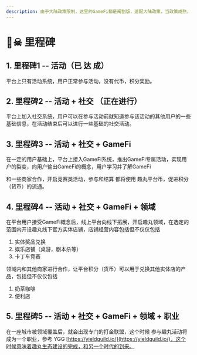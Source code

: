 ```yaml
---
description: 由于大陆政策限制，这里的GameFi都是阉割版，适配大陆政策，当政策成熟，GameFi系统马上升级为完全版。
---
```


# 🏴☠ 里程碑

## 1. 里程碑1 -- 活动（已 达 成）

平台上只有活动系统，用户正常参与活动，没有代币，积分奖励。

## 2. 里程碑2 -- 活动 + 社交 （正在进行）

平台上加入社交系统，用户可以在参与活动前就知道参与该活动的其他用户的一些基础信息，在活动结束后可以进行一些基础的社交活动。

## 3. 里程碑3 -- 活动 + 社交 + GameFi

在一定的用户基础上，平台上接入GameFi系统，推出GameFi专属活动，实现用户的裂变，向用户输出GameFi的概念，用户学习并了解GameFi

和一些商家合作，开启竞赛类活动，参与和结算 都将使用 趣丸平台币，促进积分（货币）的流通。

## 4. 里程碑4 -- 活动 + 社交 + GameFi + 领域

在平台用户接受GameFi概念后，线上平台向线下拓展，开启趣丸领域，在选定的范围内开设趣丸线下官方实体店铺，店铺经营内容包括但不仅仅包括

1. 实体奖品兑换
2. 娱乐店铺（桌游，剧本杀等）
3. 卡丁车竞赛

领域内和其他商家进行合作，让平台积分（货币）可以用于兑换其他实体店的产品，包括但不仅仅包括

1. 奶茶咖啡
2. 便利店

## 5. 里程碑5 -- 活动 + 社交 + GameFi + 领域 + 职业

在一座城市被领域覆盖后，就会出现专门的打金联盟，这个时候 参与趣丸活动将成为一个职业，参考 YGG [https://yieldguild.io/](https://yieldguild.io/)，这个时候意味着趣丸生态建设的完成，和另一个时代的到来。



